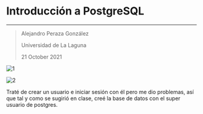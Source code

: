 # Introducción a PostgreSQL

----------
> Alejandro Peraza González
>
> Universidad de La Laguna
>
> 21 October 2021


![1](https://user-images.githubusercontent.com/43573083/138605878-1c7d9dfd-2707-4c53-b3ec-d9e9af1b3281.png)

![2](https://user-images.githubusercontent.com/43573083/138605632-4bef387f-65c0-4fdb-a541-c5ad8800d5e4.png)

Traté de crear un usuario e iniciar sesión con él pero me dio problemas, así que tal y como se sugirió en clase, creé la base de datos con el super usuario de postgres.
